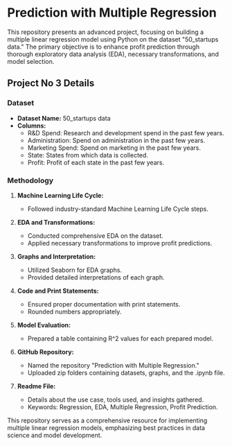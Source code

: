 # Prediction with Multiple Regression

This repository presents an advanced project, focusing on building a multiple linear regression model using Python on the dataset "50_startups data." The primary objective is to enhance profit prediction through thorough exploratory data analysis (EDA), necessary transformations, and model selection.

## Project No 3 Details 

### Dataset

- **Dataset Name:** 50_startups data
- **Columns:**
  - R&D Spend: Research and development spend in the past few years.
  - Administration: Spend on administration in the past few years.
  - Marketing Spend: Spend on marketing in the past few years.
  - State: States from which data is collected.
  - Profit: Profit of each state in the past few years.

### Methodology

1. **Machine Learning Life Cycle:**
   - Followed industry-standard Machine Learning Life Cycle steps.

2. **EDA and Transformations:**
   - Conducted comprehensive EDA on the dataset.
   - Applied necessary transformations to improve profit predictions.

3. **Graphs and Interpretation:**
   - Utilized Seaborn for EDA graphs.
   - Provided detailed interpretations of each graph.

4. **Code and Print Statements:**
   - Ensured proper documentation with print statements.
   - Rounded numbers appropriately.

5. **Model Evaluation:**
   - Prepared a table containing R^2 values for each prepared model.

6. **GitHub Repository:**
   - Named the repository "Prediction with Multiple Regression."
   - Uploaded zip folders containing datasets, graphs, and the .ipynb file.

7. **Readme File:**
   - Details about the use case, tools used, and insights gathered.
   - Keywords: Regression, EDA, Multiple Regression, Profit Prediction.

This repository serves as a comprehensive resource for implementing multiple linear regression models, emphasizing best practices in data science and model development.
